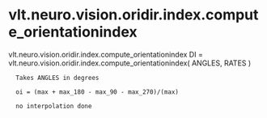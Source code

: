 # vlt.neuro.vision.oridir.index.compute_orientationindex

  vlt.neuro.vision.oridir.index.compute_orientationindex
      DI = vlt.neuro.vision.oridir.index.compute_orientationindex( ANGLES, RATES )
 
      Takes ANGLES in degrees
 
      oi = (max + max_180 - max_90 - max_270)/(max)
 
      no interpolation done
